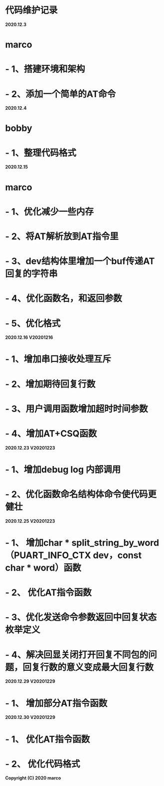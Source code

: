 # 代码维护记录

**2020.12.3**
# marco
# - 1、搭建环境和架构
# - 2、添加一个简单的AT命令

**2020.12.4**
# bobby
# - 1、整理代码格式

**2020.12.15**
# marco
# - 1、优化减少一些内存
# - 2、将AT解析放到AT指令里
# - 3、dev结构体里增加一个buf传递AT回复的字符串
# - 4、优化函数名，和返回参数
# - 5、优化格式

**2020.12.16 V20201216**
# - 1、增加串口接收处理互斥
# - 2、增加期待回复行数
# - 3、用户调用函数增加超时时间参数
# - 4、增加AT+CSQ函数

**2020.12.23 V20201223**
# - 1、增加debug log 内部调用
# - 2、优化函数命名结构体命令使代码更健壮 

**2020.12.25 V20201223**
# - 1、 增加char * split_string_by_word（PUART_INFO_CTX dev，const char * word）函数
# - 2、 优化AT指令函数
# - 3、优化发送命令参数返回中回复状态枚举定义
# - 4、解决回显关闭打开回复不同包的问题，回复行数的意义变成最大回复行数

**2020.12.29 V20201229**
# - 1、 增加部分AT指令函数

**2020.12.30 V20201229**
# - 1、 优化AT指令函数
# - 2、 优化代码格式



**Copyright (C) 2020 marco**

